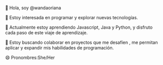 👋 Hola, soy @wandaoriana

👀 Estoy interesada en programar y explorar nuevas tecnologías.

🌱 Actualmente estoy aprendiendo Javascript, Java y Python, y disfruto cada paso de este viaje de aprendizaje.

💞️ Estoy buscando colaborar en proyectos que me desafíen , me permitan aplicar y expandir mis habilidades de programación.

😄 Pronombres:She/Her
<!---
wandaoriana/wandaoriana is a ✨ special ✨ repository because its `README.md` (this file) appears on your GitHub profile.
You can click the Preview link to take a look at your changes.
--->
